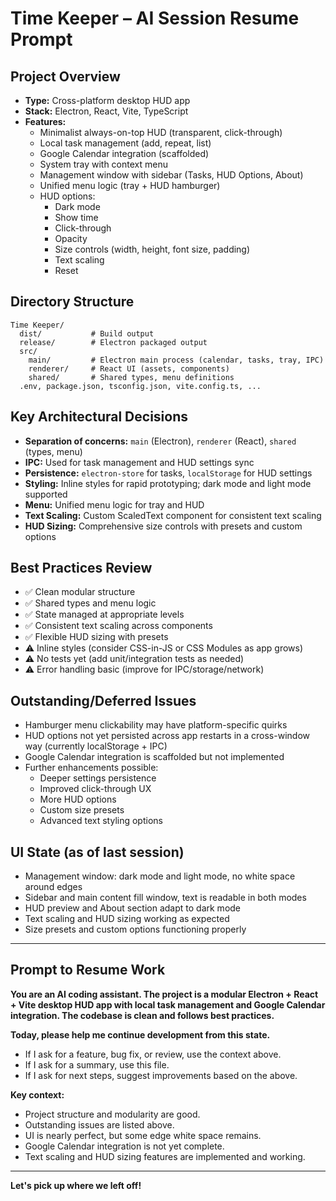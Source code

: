 # Time Keeper – AI Session Resume Prompt

## Project Overview
- **Type:** Cross-platform desktop HUD app
- **Stack:** Electron, React, Vite, TypeScript
- **Features:**
  - Minimalist always-on-top HUD (transparent, click-through)
  - Local task management (add, repeat, list)
  - Google Calendar integration (scaffolded)
  - System tray with context menu
  - Management window with sidebar (Tasks, HUD Options, About)
  - Unified menu logic (tray + HUD hamburger)
  - HUD options:
    - Dark mode
    - Show time
    - Click-through
    - Opacity
    - Size controls (width, height, font size, padding)
    - Text scaling
    - Reset

## Directory Structure
```
Time Keeper/
  dist/           # Build output
  release/        # Electron packaged output
  src/
    main/         # Electron main process (calendar, tasks, tray, IPC)
    renderer/     # React UI (assets, components)
    shared/       # Shared types, menu definitions
  .env, package.json, tsconfig.json, vite.config.ts, ...
```

## Key Architectural Decisions
- **Separation of concerns:** `main` (Electron), `renderer` (React), `shared` (types, menu)
- **IPC:** Used for task management and HUD settings sync
- **Persistence:** `electron-store` for tasks, `localStorage` for HUD settings
- **Styling:** Inline styles for rapid prototyping; dark mode and light mode supported
- **Menu:** Unified menu logic for tray and HUD
- **Text Scaling:** Custom ScaledText component for consistent text scaling
- **HUD Sizing:** Comprehensive size controls with presets and custom options

## Best Practices Review
- ✅ Clean modular structure
- ✅ Shared types and menu logic
- ✅ State managed at appropriate levels
- ✅ Consistent text scaling across components
- ✅ Flexible HUD sizing with presets
- ⚠️ Inline styles (consider CSS-in-JS or CSS Modules as app grows)
- ⚠️ No tests yet (add unit/integration tests as needed)
- ⚠️ Error handling basic (improve for IPC/storage/network)

## Outstanding/Deferred Issues
- Hamburger menu clickability may have platform-specific quirks
- HUD options not yet persisted across app restarts in a cross-window way (currently localStorage + IPC)
- Google Calendar integration is scaffolded but not implemented
- Further enhancements possible:
  - Deeper settings persistence
  - Improved click-through UX
  - More HUD options
  - Custom size presets
  - Advanced text styling options

## UI State (as of last session)
- Management window: dark mode and light mode, no white space around edges
- Sidebar and main content fill window, text is readable in both modes
- HUD preview and About section adapt to dark mode
- Text scaling and HUD sizing working as expected
- Size presets and custom options functioning properly

---

## Prompt to Resume Work

**You are an AI coding assistant. The project is a modular Electron + React + Vite desktop HUD app with local task management and Google Calendar integration. The codebase is clean and follows best practices.**

**Today, please help me continue development from this state.**
- If I ask for a feature, bug fix, or review, use the context above.
- If I ask for a summary, use this file.
- If I ask for next steps, suggest improvements based on the above.

**Key context:**
- Project structure and modularity are good.
- Outstanding issues are listed above.
- UI is nearly perfect, but some edge white space remains.
- Google Calendar integration is not yet complete.
- Text scaling and HUD sizing features are implemented and working.

---

**Let's pick up where we left off!** 